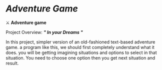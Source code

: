 # *Adventure Game*
⚔️ **Adventure game**

 Project Overview:  _**" In your Dreams "**_

In this project, simpler version of an old-fashioned text-based adventure game.
a program like this, we should first completely understand what it does.
you will be getting imagining situations and options to select in that situation. You need to choose one option then you get next situation and result.
